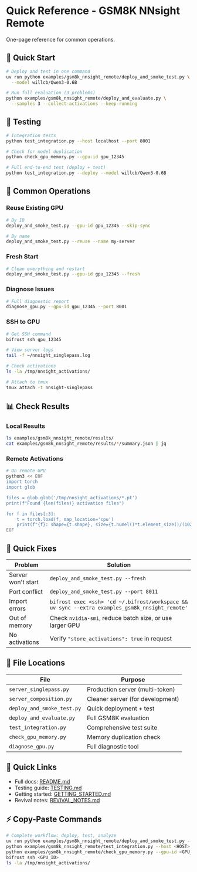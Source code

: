 # Quick Reference - GSM8K NNsight Remote

One-page reference for common operations.

## 🚀 Quick Start

```bash
# Deploy and test in one command
uv run python examples/gsm8k_nnsight_remote/deploy_and_smoke_test.py \
  --model willcb/Qwen3-0.6B

# Run full evaluation (3 problems)
python examples/gsm8k_nnsight_remote/deploy_and_evaluate.py \
  --samples 3 --collect-activations --keep-running
```

## 🧪 Testing

```bash
# Integration tests
python test_integration.py --host localhost --port 8001

# Check for model duplication
python check_gpu_memory.py --gpu-id gpu_12345

# Full end-to-end test (deploy + test)
python test_integration.py --deploy --model willcb/Qwen3-0.6B
```

## 🔧 Common Operations

### Reuse Existing GPU
```bash
# By ID
deploy_and_smoke_test.py --gpu-id gpu_12345 --skip-sync

# By name
deploy_and_smoke_test.py --reuse --name my-server
```

### Fresh Start
```bash
# Clean everything and restart
deploy_and_smoke_test.py --gpu-id gpu_12345 --fresh
```

### Diagnose Issues
```bash
# Full diagnostic report
diagnose_gpu.py --gpu-id gpu_12345 --port 8001
```

### SSH to GPU
```bash
# Get SSH command
bifrost ssh gpu_12345

# View server logs
tail -f ~/nnsight_singlepass.log

# Check activations
ls -la /tmp/nnsight_activations/

# Attach to tmux
tmux attach -t nnsight-singlepass
```

## 📊 Check Results

### Local Results
```bash
ls examples/gsm8k_nnsight_remote/results/
cat examples/gsm8k_nnsight_remote/results/*/summary.json | jq
```

### Remote Activations
```bash
# On remote GPU
python3 << EOF
import torch
import glob

files = glob.glob('/tmp/nnsight_activations/*.pt')
print(f"Found {len(files)} activation files")

for f in files[:3]:
    t = torch.load(f, map_location='cpu')
    print(f"{f}: shape={t.shape}, size={t.numel()*t.element_size()/(1024**2):.1f}MB")
EOF
```

## 🐛 Quick Fixes

| Problem | Solution |
|---------|----------|
| Server won't start | `deploy_and_smoke_test.py --fresh` |
| Port conflict | `deploy_and_smoke_test.py --port 8011` |
| Import errors | `bifrost exec <ssh> 'cd ~/.bifrost/workspace && uv sync --extra examples_gsm8k_nnsight_remote'` |
| Out of memory | Check `nvidia-smi`, reduce batch size, or use larger GPU |
| No activations | Verify `"store_activations": true` in request |

## 📁 File Locations

| File | Purpose |
|------|---------|
| `server_singlepass.py` | Production server (multi-token) |
| `server_composition.py` | Cleaner server (for development) |
| `deploy_and_smoke_test.py` | Quick deployment + test |
| `deploy_and_evaluate.py` | Full GSM8K evaluation |
| `test_integration.py` | Comprehensive test suite |
| `check_gpu_memory.py` | Memory duplication check |
| `diagnose_gpu.py` | Full diagnostic tool |

## 🔗 Quick Links

- Full docs: [README.md](README.md)
- Testing guide: [TESTING.md](TESTING.md)
- Getting started: [GETTING_STARTED.md](GETTING_STARTED.md)
- Revival notes: [REVIVAL_NOTES.md](REVIVAL_NOTES.md)

## ⚡ Copy-Paste Commands

```bash
# Complete workflow: deploy, test, analyze
uv run python examples/gsm8k_nnsight_remote/deploy_and_smoke_test.py --model willcb/Qwen3-0.6B
python examples/gsm8k_nnsight_remote/test_integration.py --host <HOST> --port 8001
python examples/gsm8k_nnsight_remote/check_gpu_memory.py --gpu-id <GPU_ID>
bifrost ssh <GPU_ID>
ls -la /tmp/nnsight_activations/
```